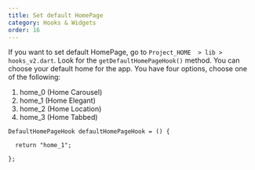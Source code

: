 ```yaml
---
title: Set default HomePage
category: Hooks & Widgets
order: 16
---
```


If you want to set default HomePage, go to `Project_HOME  > lib > hooks_v2.dart`. Look for the `getDefaultHomePageHook()` method. You can choose your default home for the app. You have four options, choose one of the following:
1. home_0   (Home Carousel)
2. home_1   (Home Elegant)
3. home_2   (Home Location)
4. home_3   (Home Tabbed)

```
DefaultHomePageHook defaultHomePageHook = () {
  
  return "home_1";

};
```

